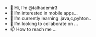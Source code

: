 - 👋 Hi, I’m @talhademir3
- 👀 I’m interested in mobile apps...
- 🌱 I’m currently learning .java,c,pyhton..
- 💞️ I’m looking to collaborate on ...
- 📫 How to reach me ...

<!---
talhademir3/talhademir3 is a ✨ special ✨ repository because its `README.md` (this file) appears on your GitHub profile.
You can click the Preview link to take a look at your changes.
--->
